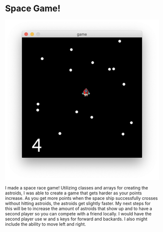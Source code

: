 # Space Game!

![SpaceRaceDemo](./SpaceRaceDemo.png)

I made a space race game! Utilizing classes and arrays for creating the astroids, I was able to create a game that gets harder as your points increase. As you get more points when the space ship successfully crosses without hitting astroids, the astroids get slightly faster. 
My next steps for this will be to increase the amount of astroids that show up and to have a second player so you can compete with a friend locally. I would have the second player use w and s keys for forward and backards. I also might include the ability to move left and right. 
